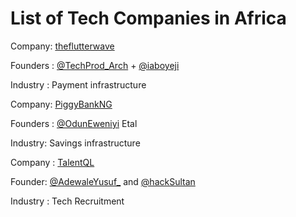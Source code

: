 # List of Tech Companies in Africa


Company: [theflutterwave](https://twitter.com/theflutterwave)
 
Founders : [@TechProd_Arch](https://twitter.com/TechProd_Arch) + [@iaboyeji](https://twitter.com/iaboyeji)
 
Industry : Payment infrastructure 


Company: [PiggyBankNG](https://twitter.com/PiggyBankNG)
 
Founders : [@OdunEweniyi](https://twitter.com/OdunEweniyi) Etal 

Industry: Savings infrastructure


Company : [TalentQL](https://twitter.com/TalentQL)
 
Founder: [@AdewaleYusuf_](https://twitter.com/AdewaleYusuf_) and [@hackSultan](https://twitter.com/hackSultan)
 

Industry : Tech Recruitment
